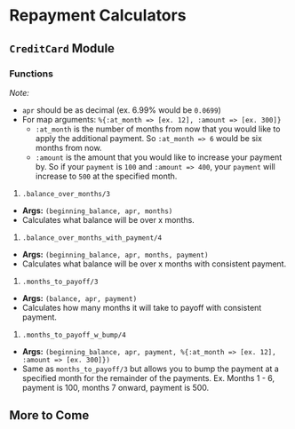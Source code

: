 # Repayment Calculators

## `CreditCard` Module
### Functions
_Note:_
- `apr` should be as decimal (ex. 6.99% would be `0.0699`)
- For map arguments: `%{:at_month => [ex. 12], :amount => [ex. 300]}`
  * `:at_month` is the number of months from now that you would like to apply the additional payment.  So `:at_month => 6` would be six months from now.
  * `:amount` is the amount that you would like to increase your payment by. So if your `payment` is `100` and `:amount => 400`, your `payment` will increase to `500` at the specified month.


1. `.balance_over_months/3`
  * **Args:** `(beginning_balance, apr, months)`
  * Calculates what balance will be over x months.
1. `.balance_over_months_with_payment/4`
  * **Args:** `(beginning_balance, apr, months, payment)`
  * Calculates what balance will be over x months with consistent payment.
1. `.months_to_payoff/3`
  * **Args:** `(balance, apr, payment)`
  * Calculates how many months it will take to payoff with consistent payment.
1. `.months_to_payoff_w_bump/4`
  * **Args:** `(beginning_balance, apr, payment, %{:at_month => [ex. 12], :amount => [ex. 300]})`
  * Same as `months_to_payoff/3` but allows you to bump the payment at a specified month for the remainder of the payments. Ex. Months 1 - 6, payment is 100, months 7 onward, payment is 500.

## More to Come
